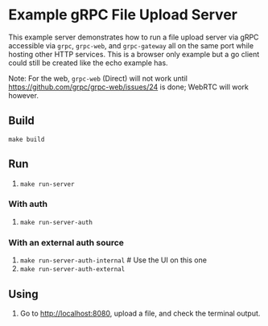# Example gRPC File Upload Server

This example server demonstrates how to run a file upload server via gRPC accessible via `grpc`, `grpc-web`, and `grpc-gateway` all on the same port while hosting other HTTP services. This is a browser only example but a go client could still be created like the echo example has.

Note: For the web, `grpc-web` (Direct) will not work until https://github.com/grpc/grpc-web/issues/24 is done; WebRTC will work however.

## Build

`make build`

## Run

1. `make run-server`

### With auth

1. `make run-server-auth`

### With an external auth source

1. `make run-server-auth-internal` # Use the UI on this one
1. `make run-server-auth-external`

## Using

1. Go to [http://localhost:8080](http://localhost:8080), upload a file, and check the terminal output.
